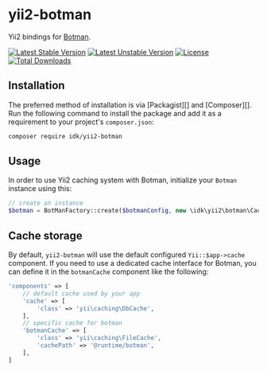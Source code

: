 # yii2-botman

Yii2 bindings for [Botman](https://github.com/botman/botman).
 
[![Latest Stable Version](https://poser.pugx.org/idk/yii2-botman/version)](https://packagist.org/packages/idk/yii2-botman)
[![Latest Unstable Version](https://poser.pugx.org/idk/yii2-botman/v/unstable)](//packagist.org/packages/idk/yii2-botman)
[![License](https://poser.pugx.org/idk/yii2-botman/license)](https://packagist.org/packages/idk/yii2-botman)
[![Total Downloads](https://poser.pugx.org/idk/yii2-botman/downloads)](https://packagist.org/packages/idk/yii2-botman)

## Installation

The preferred method of installation is via [Packagist][] and [Composer][]. Run the following command to install the package and add it as a requirement to your project's `composer.json`:

```bash
composer require idk/yii2-botman
```

## Usage

In order to use Yii2 caching system with Botman, initialize your `Botman` instance using this:

```php
// create an instance
$botman = BotManFactory::create($botmanConfig, new \idk\yii2\botman\Cache());
```

## Cache storage

By default, `yii2-botman` will use the default configured `Yii::$app->cache` component.
If you need to use a dedicated cache interface for Botman, you can define it in the `botmanCache` component like the following:

```php
'components' => [
    // default cache used by your app
    'cache' => [
        'class' => 'yii\caching\DbCache',
    ],
    // specific cache for botman
    'botmanCache' => [
        'class' => 'yii\caching\FileCache',
        'cachePath' => '@runtime/botman',
    ],
]
```
